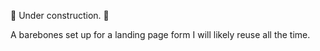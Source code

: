 🚧 Under construction. 🚧

A barebones set up for a landing page form I will likely reuse all the time.
